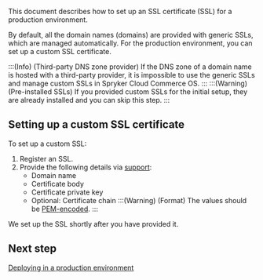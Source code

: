 This document describes how to set up an SSL certificate (SSL) for a production environment. 

By default, all the domain names (domains) are provided with generic SSLs, which are managed automatically. For the production environment, you can set up a custom SSL certificate. 

:::(Info) (Third-party DNS zone provider)
If the DNS zone of a domain name is hosted with a third-party provider, it is impossible to use the generic SSLs and manage custom SSLs in Spryker Cloud Commerce OS.
:::
:::(Warning) (Pre-installed SSLs)
If you provided custom SSLs for the initial setup, they are already installed and you can skip this step.
:::



## Setting up a custom SSL certificate

To set up a custom SSL:

1. Register an SSL.
2. Provide the following details via [support](https://spryker.force.com/support/s/):
    * Domain name
    * Certificate body
    * Certificate private key
    * Optional: Certificate chain
    :::(Warning) (Format)
    The values should be [PEM-encoded](https://docs.aws.amazon.com/acm/latest/userguide/import-certificate-format.html).
    :::
    
We set up the SSL shortly after you have provided it. 



## Next step
[Deploying in a production environment](https://cloud.spryker.com/docs/deploying-in-a-production-environment)











